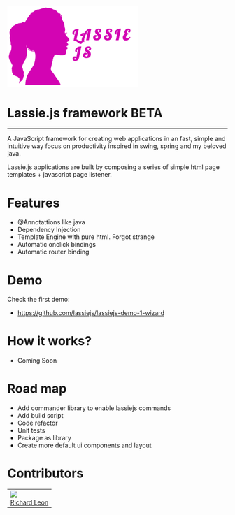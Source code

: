 
<img src="https://raw.githubusercontent.com/jrichardsz/static_resources/master/lassie/lassie-tittle-2.0.png" alt="alt text" width="300">


# Lassie.js framework BETA
---

A JavaScript framework for creating web applications in an fast, simple and intuitive way focus on productivity inspired in swing, spring and my beloved java.

Lassie.js applications are built by composing a series of simple html page templates + javascript page listener.

# Features

- @Annotattions like java
- Dependency Injection
- Template Engine with pure html. Forgot strange <tags>
- Automatic onclick bindings
- Automatic router binding

# Demo

Check the first demo:

- https://github.com/lassiejs/lassiejs-demo-1-wizard

# How it works?

- Coming Soon


# Road map

- Add commander library to enable lassiejs commands
- Add build script
- Code refactor
- Unit tests
- Package as library
- Create more default ui components and layout

# Contributors

<table>
  <tbody>
    <td>
      <img src="https://avatars0.githubusercontent.com/u/3322836?s=460&v=4" width="100px;"/>
      <br />
      <label><a href="http://jrichardsz.github.io/">Richard Leon</a></label>
      <br />
    </td>    
  </tbody>
</table>
